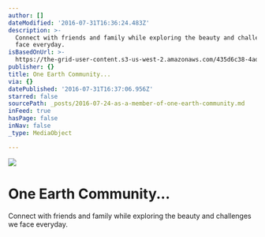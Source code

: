 ```yaml
---
author: []
dateModified: '2016-07-31T16:36:24.483Z'
description: >-
  Connect with friends and family while exploring the beauty and challenges we
  face everyday.
isBasedOnUrl: >-
  https://the-grid-user-content.s3-us-west-2.amazonaws.com/435d6c38-4ad3-4554-936b-249265f08fac.png
publisher: {}
title: One Earth Community...
via: {}
datePublished: '2016-07-31T16:37:06.956Z'
starred: false
sourcePath: _posts/2016-07-24-as-a-member-of-one-earth-community.md
inFeed: true
hasPage: false
inNav: false
_type: MediaObject

---
```

![](https://the-grid-user-content.s3-us-west-2.amazonaws.com/4780073a-d860-4f04-be5c-d5cdbb2c2904.jpg)

# One Earth Community...

Connect with friends and family while exploring the beauty and challenges we face everyday.